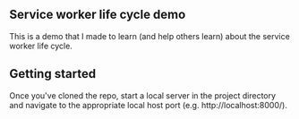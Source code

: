 ## Service worker life cycle demo

This is a demo that I made to learn (and help others learn) about the service worker life cycle.

## Getting started
Once you've cloned the repo, start a local server in the project directory and navigate to the appropriate local host port (e.g. http://localhost:8000/).

